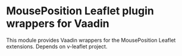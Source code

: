 MousePosition Leaflet plugin wrappers for Vaadin
=========================================

This module provides Vaadin wrappers for the MousePosition Leaflet extensions. Depends on v-leaflet project.